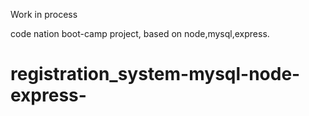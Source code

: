 Work in process

code nation boot-camp project, based on node,mysql,express.
# registration_system-mysql-node-express-
